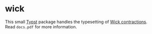 # wick

This small [Typst](https://typst.app/) package handles the typesetting of [Wick contractions](https://en.wikipedia.org/wiki/Wick%27s_theorem). Read `docs.pdf` for more information. 